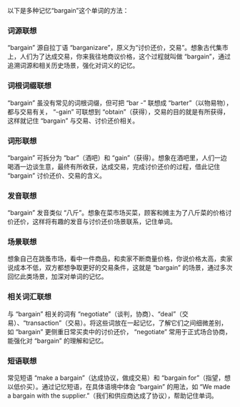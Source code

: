 以下是多种记忆“bargain”这个单词的方法：
### 词源联想
“bargain” 源自拉丁语 “barganizare”，原义为“讨价还价，交易”。想象古代集市上，人们为了达成交易，你来我往地商议价格，这个过程就叫做 “bargain”，通过追溯词源和相关历史场景，强化对词义的记忆。 

### 词根词缀联想 
“bargain” 虽没有常见的词根词缀，但可把 “bar -” 联想成 “barter”（以物易物），都与交易有关， “-gain” 可联想到 “obtain”（获得），交易的目的就是有所获得，这样就记住 “bargain” 与交易、讨价还价相关。 

### 词形联想 
“bargain” 可拆分为 “bar”（酒吧）和 “gain”（获得）。想象在酒吧里，人们一边喝酒一边谈生意，最终有所收获，达成交易，完成讨价还价的过程，借此记住 “bargain” 讨价还价、交易的含义。 

### 发音联想 
“bargain” 发音类似 “八斤”。想象在菜市场买菜，顾客和摊主为了八斤菜的价格讨价还价，这样将有趣的发音与讨价还价场景联系，记住单词。 

### 场景联想 
想象自己在跳蚤市场，看中一件商品，和卖家不断商量价格，你说价格太高，卖家说成本不低，双方都想争取更好的交易条件，这就是 “bargain” 的场景，通过多次回忆此类场景，加深对单词的记忆。 

### 相关词汇联想 
与 “bargain” 相关的词有 “negotiate”（谈判，协商）、“deal”（交易）、“transaction”（交易）。将这些词放在一起记忆，了解它们之间细微差别，如 “bargain” 更侧重日常买卖中的讨价还价， “negotiate” 常用于正式场合协商，能强化对 “bargain” 的理解和记忆。 

### 短语联想 
常见短语 “make a bargain”（达成协议，做成交易）和 “bargain for”（指望，想以低价买）。通过记忆短语，在具体语境中体会 “bargain” 的用法，如 “We made a bargain with the supplier.”（我们和供应商达成了协议），帮助记住单词。 